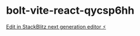 # bolt-vite-react-qycsp6hh

[Edit in StackBlitz next generation editor ⚡️](https://stackblitz.com/~/github.com/sltechnetworks/bolt-vite-react-qycsp6hh)